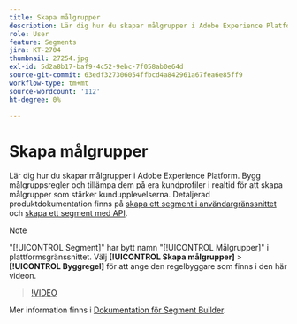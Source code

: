 ```yaml
---
title: Skapa målgrupper
description: Lär dig hur du skapar målgrupper i Adobe Experience Platform.
role: User
feature: Segments
jira: KT-2704
thumbnail: 27254.jpg
exl-id: 5d2a8b17-baf9-4c52-9ebc-7f058ab0e64d
source-git-commit: 63edf327306054ffbcd4a842961a67fea6e85ff9
workflow-type: tm+mt
source-wordcount: '112'
ht-degree: 0%

---
```


# Skapa målgrupper

Lär dig hur du skapar målgrupper i Adobe Experience Platform. Bygg målgruppsregler och tillämpa dem på era kundprofiler i realtid för att skapa målgrupper som stärker kundupplevelserna. Detaljerad produktdokumentation finns på [skapa ett segment i användargränssnittet](https://experienceleague.adobe.com/docs/experience-platform/segmentation/ui/overview.html) och [skapa ett segment med API](https://experienceleague.adobe.com/docs/experience-platform/segmentation/tutorials/create-a-segment.html).

>[!NOTE]
>
> &quot;[!UICONTROL Segment]&quot; har bytt namn &quot;[!UICONTROL Målgrupper]&quot; i plattformsgränssnittet. Välj **[!UICONTROL Skapa målgrupper]** > **[!UICONTROL Byggregel]** för att ange den regelbyggare som finns i den här videon.

>[!VIDEO](https://video.tv.adobe.com/v/27254?quality=12&learn=on)

Mer information finns i [Dokumentation för Segment Builder](https://experienceleague.adobe.com/docs/experience-platform/segmentation/ui/segment-builder.html).
